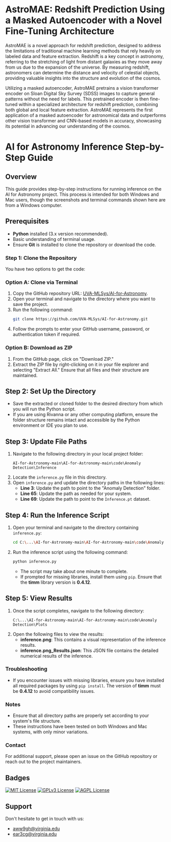 
# AstroMAE: Redshift Prediction Using a Masked Autoencoder with a Novel Fine-Tuning Architecture

AstroMAE is a novel approach for redshift prediction, designed to address the limitations of traditional machine learning methods that rely heavily on labeled data and feature extraction. Redshift is a key concept in astronomy, referring to the stretching of light from distant galaxies as they move away from us due to the expansion of the universe. By measuring redshift, astronomers can determine the distance and velocity of celestial objects, providing valuable insights into the structure and evolution of the cosmos.

Utilizing a masked autoencoder, AstroMAE pretrains a vision transformer encoder on Sloan Digital Sky Survey (SDSS) images to capture general patterns without the need for labels. This pretrained encoder is then fine-tuned within a specialized architecture for redshift prediction, combining both global and local feature extraction. AstroMAE represents the first application of a masked autoencoder for astronomical data and outperforms other vision transformer and CNN-based models in accuracy, showcasing its potential in advancing our understanding of the cosmos.
# AI for Astronomy Inference Step-by-Step Guide

## Overview

This guide provides step-by-step instructions for running inference on the AI for Astronomy project. This process is intended for both Windows and Mac users, though the screenshots and terminal commands shown here are from a Windows computer.

## Prerequisites

- **Python** installed (3.x version recommended).
- Basic understanding of terminal usage.
- Ensure **Git** is installed to clone the repository or download the code.

### Step 1: Clone the Repository

You have two options to get the code:

### Option A: Clone via Terminal

1. Copy the GitHub repository URL: [UVA-MLSys/AI-for-Astronomy](https://github.com/UVA-MLSys/AI-for-Astronomy).
2. Open your terminal and navigate to the directory where you want to save the project.
3. Run the following command:
   ```sh
   git clone https://github.com/UVA-MLSys/AI-for-Astronomy.git
   ```
4. Follow the prompts to enter your GitHub username, password, or authentication token if required.

### Option B: Download as ZIP

1. From the GitHub page, click on "Download ZIP."
2. Extract the ZIP file by right-clicking on it in your file explorer and selecting "Extract All." Ensure that all files and their structure are maintained.

## Step 2: Set Up the Directory

- Save the extracted or cloned folder to the desired directory from which you will run the Python script.
- If you are using Rivanna or any other computing platform, ensure the folder structure remains intact and accessible by the Python environment or IDE you plan to use.

## Step 3: Update File Paths

1. Navigate to the following directory in your local project folder:
   ```
   AI-for-Astronomy-main\AI-for-Astronomy-main\code\Anomaly Detection\Inference
   ```
2. Locate the `inference.py` file in this directory.
3. Open `inference.py` and update the directory paths in the following lines:
   - **Line 3**: Update the path to point to the "Anomaly Detection" folder.
   - **Line 65**: Update the path as needed for your system.
   - **Line 69**: Update the path to point to the `Inference.pt` dataset.

## Step 4: Run the Inference Script

1. Open your terminal and navigate to the directory containing `inference.py`:
   ```sh
   cd C:\...\AI-for-Astronomy-main\AI-for-Astronomy-main\code\Anomaly Detection\Inference
   ```
2. Run the inference script using the following command:
   ```sh
   python inference.py
   ```
   - The script may take about one minute to complete.
   - If prompted for missing libraries, install them using `pip`. Ensure that the **timm** library version is **0.4.12**.

## Step 5: View Results

1. Once the script completes, navigate to the following directory:
   ```
   C:\...\AI-for-Astronomy-main\AI-for-Astronomy-main\code\Anomaly Detection\Plots
   ```
2. Open the following files to view the results:
   - **inference.png**: This contains a visual representation of the inference results.
   - **inference.png_Results.json**: This JSON file contains the detailed numerical results of the inference.

### Troubleshooting

- If you encounter issues with missing libraries, ensure you have installed all required packages by using `pip install`. The version of **timm** must be **0.4.12** to avoid compatibility issues.

### Notes

- Ensure that all directory paths are properly set according to your system's file structure.
- These instructions have been tested on both Windows and Mac systems, with only minor variations.

### Contact

For additional support, please open an issue on the GitHub repository or reach out to the project maintainers.




## Badges
[![MIT License](https://img.shields.io/badge/License-MIT-green.svg)](https://choosealicense.com/licenses/mit/)
[![GPLv3 License](https://img.shields.io/badge/License-GPL%20v3-yellow.svg)](https://opensource.org/licenses/)
[![AGPL License](https://img.shields.io/badge/license-AGPL-blue.svg)](http://www.gnu.org/licenses/agpl-3.0)


## Support

Don't hesitate to get in touch with us:

- aww9gh@virginia.edu
- ear3cg@virginia.edu
